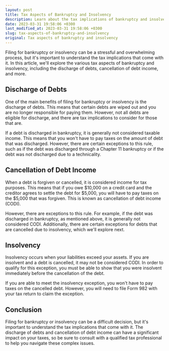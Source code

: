 ```yaml
---
layout: post
title: Tax Aspects of Bankruptcy and Insolvency
description: Learn about the tax implications of bankruptcy and insolvency, including discharge of debts, cancellation of debt income, and more.
date: 2023-03-31 19:58:06 +0300
last_modified_at: 2023-03-31 19:58:06 +0300
slug: tax-aspects-of-bankruptcy-and-insolvency
original: Tax aspects of bankruptcy and insolvency
---
```

Filing for bankruptcy or insolvency can be a stressful and overwhelming process, but it's important to understand the tax implications that come with it. In this article, we'll explore the various tax aspects of bankruptcy and insolvency, including the discharge of debts, cancellation of debt income, and more.

## Discharge of Debts

One of the main benefits of filing for bankruptcy or insolvency is the discharge of debts. This means that certain debts are wiped out and you are no longer responsible for paying them. However, not all debts are eligible for discharge, and there are tax implications to consider for those that are.

If a debt is discharged in bankruptcy, it is generally not considered taxable income. This means that you won't have to pay taxes on the amount of debt that was discharged. However, there are certain exceptions to this rule, such as if the debt was discharged through a Chapter 11 bankruptcy or if the debt was not discharged due to a technicality.

## Cancellation of Debt Income

When a debt is forgiven or cancelled, it is considered income for tax purposes. This means that if you owe $10,000 on a credit card and the creditor agrees to settle the debt for $5,000, you will have to pay taxes on the $5,000 that was forgiven. This is known as cancellation of debt income (CODI).

However, there are exceptions to this rule. For example, if the debt was discharged in bankruptcy, as mentioned above, it is generally not considered CODI. Additionally, there are certain exceptions for debts that are cancelled due to insolvency, which we'll explore next.

## Insolvency

Insolvency occurs when your liabilities exceed your assets. If you are insolvent and a debt is cancelled, it may not be considered CODI. In order to qualify for this exception, you must be able to show that you were insolvent immediately before the cancellation of the debt.

If you are able to meet the insolvency exception, you won't have to pay taxes on the cancelled debt. However, you will need to file Form 982 with your tax return to claim the exception.

## Conclusion

Filing for bankruptcy or insolvency can be a difficult decision, but it's important to understand the tax implications that come with it. The discharge of debts and cancellation of debt income can have a significant impact on your taxes, so be sure to consult with a qualified tax professional to help you navigate these complex issues.